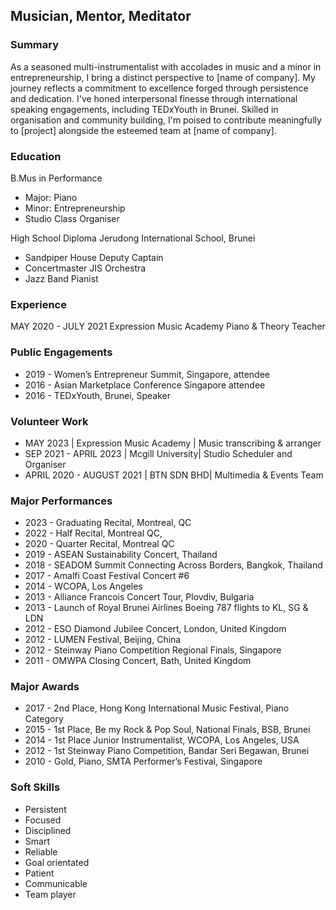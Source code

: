 ## Musician, Mentor, Meditator

### Summary
As a seasoned multi-instrumentalist with accolades in music and a minor in entrepreneurship, I bring a distinct perspective to [name of company]. My journey reflects a commitment to excellence forged through persistence and dedication. I've honed interpersonal finesse through international speaking engagements, including TEDxYouth in Brunei. Skilled in organisation and community building, I'm poised to contribute meaningfully to [project] alongside the esteemed team at [name of company].

### Education
B.Mus in Performance 
  - Major: Piano
  - Minor: Entrepreneurship 
  - Studio Class Organiser

High School Diploma 
Jerudong International School, Brunei
  - Sandpiper House Deputy Captain
  - Concertmaster JIS Orchestra
  - Jazz Band Pianist

### Experience 
MAY 2020 - JULY 2021
Expression Music Academy 
Piano & Theory Teacher

### Public Engagements
+ 2019  - Women’s Entrepreneur Summit, Singapore, attendee
+ 2016 - Asian Marketplace Conference Singapore attendee
+ 2016 - TEDxYouth, Brunei, Speaker

### Volunteer Work
+ MAY 2023 | Expression Music Academy | Music transcribing & arranger
+ SEP 2021 - APRIL 2023 | Mcgill University| Studio Scheduler and Organiser
+ APRIL 2020 - AUGUST 2021 | BTN SDN BHD| Multimedia & Events Team

### Major Performances 
+ 2023 - Graduating Recital, Montreal, QC 
+ 2022 - Half Recital, Montreal QC, 
+ 2020 - Quarter Recital, Montreal QC 
+ 2019 - ASEAN Sustainability Concert, Thailand 
+ 2018 - SEADOM Summit Connecting Across Borders, Bangkok, Thailand 
+ 2017 - Amalfi Coast Festival Concert #6 
+ 2014 - WCOPA, Los Angeles 
+ 2013 - Alliance Francois Concert Tour, Plovdiv, Bulgaria 
+ 2013 - Launch of Royal Brunei Airlines Boeing 787 flights to KL, SG & LDN 
+ 2012 - ESO Diamond Jubilee Concert, London, United Kingdom 
+ 2012 - LUMEN Festival, Beijing, China 
+ 2012 - Steinway Piano Competition Regional Finals, Singapore 
+ 2011 - OMWPA Closing Concert, Bath, United Kingdom

### Major Awards
+ 2017 - 2nd Place, Hong Kong International Music Festival, Piano Category
+ 2015 - 1st Place, Be my Rock & Pop Soul, National Finals, BSB, Brunei
+ 2014  - 1st Place Junior Instrumentalist, WCOPA, Los Angeles, USA
+ 2012 - 1st Steinway Piano Competition, Bandar Seri Begawan, Brunei
+ 2010 - Gold, Piano, SMTA Performer’s Festival, Singapore

### Soft Skills
+ Persistent
+ Focused
+ Disciplined
+ Smart
+ Reliable
+ Goal orientated
+ Patient
+ Communicable
+ Team player






